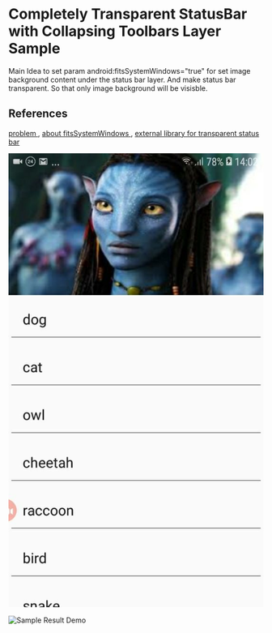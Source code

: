 # Completely Transparent StatusBar with Collapsing Toolbars Layer Sample

Main Idea to set param android:fitsSystemWindows="true" for set image background content under the status bar layer. And make status bar transparent. So that only image background will be visisble.
 
 ## References
 
[problem ](https://stackoverflow.com/questions/29311078/android-completely-transparent-status-bar),
 [about fitsSystemWindows ](https://medium.com/androiddevelopers/why-would-i-want-to-fitssystemwindows-4e26d9ce1eec),
[external library for transparent status bar ](https://stackoverflow.com/a/47977279/6352712)

![](https://github.com/SergeyBurlaka/CompletelyTransparentStatusBar-CollapsingToolbars-adjustPan--SoftKeyboard-Sample/blob/master/art/photo5451755405500852557.jpg)

![Sample Result Demo](https://github.com/SergeyBurlaka/CompletelyTransparentStatusBar-CollapsingToolbars-adjustPan--SoftKeyboard-Sample/blob/master/art/avatar.gif)



